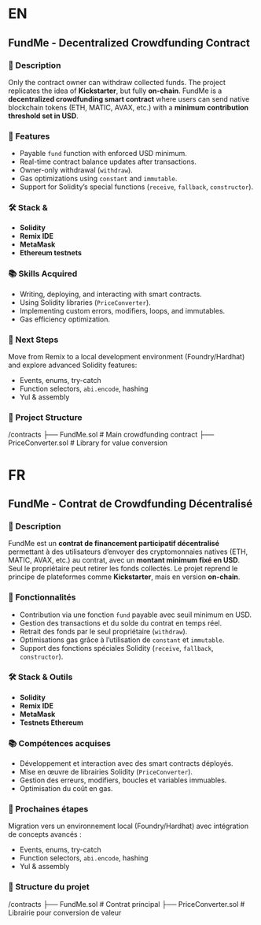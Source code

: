 # EN

## FundMe - Decentralized Crowdfunding Contract

### 🚀 Description
Only the contract owner can withdraw collected funds. The project replicates the idea of **Kickstarter**, but fully **on-chain**.
FundMe is a **decentralized crowdfunding smart contract** where users can send native blockchain tokens (ETH, MATIC, AVAX, etc.) with a **minimum contribution threshold set in USD**.  

### 🔑 Features
- Payable `fund` function with enforced USD minimum.
- Real-time contract balance updates after transactions.
- Owner-only withdrawal (`withdraw`).
- Gas optimizations using `constant` and `immutable`.
- Support for Solidity’s special functions (`receive`, `fallback`, `constructor`).

### 🛠️ Stack & 
- **Solidity**
- **Remix IDE**
- **MetaMask**
- **Ethereum testnets**

### 📚 Skills Acquired
- Writing, deploying, and interacting with smart contracts.
- Using Solidity libraries (`PriceConverter`).
- Implementing custom errors, modifiers, loops, and immutables.
- Gas efficiency optimization.

### 📌 Next Steps
Move from Remix to a local development environment (Foundry/Hardhat) and explore advanced Solidity features:  
- Events, enums, try-catch
- Function selectors, `abi.encode`, hashing
- Yul & assembly

### 📂 Project Structure
/contracts
├── FundMe.sol # Main crowdfunding contract
├── PriceConverter.sol # Library for value conversion


# FR

## FundMe - Contrat de Crowdfunding Décentralisé

### 🚀 Description
FundMe est un **contrat de financement participatif décentralisé** permettant à des utilisateurs d’envoyer des cryptomonnaies natives (ETH, MATIC, AVAX, etc.) au contrat, avec un **montant minimum fixé en USD**.  
Seul le propriétaire peut retirer les fonds collectés. Le projet reprend le principe de plateformes comme **Kickstarter**, mais en version **on-chain**.

### 🔑 Fonctionnalités
- Contribution via une fonction `fund` payable avec seuil minimum en USD.
- Gestion des transactions et du solde du contrat en temps réel.
- Retrait des fonds par le seul propriétaire (`withdraw`).
- Optimisations gas grâce à l’utilisation de `constant` et `immutable`.
- Support des fonctions spéciales Solidity (`receive`, `fallback`, `constructor`).

### 🛠️ Stack & Outils
- **Solidity**
- **Remix IDE**
- **MetaMask**
- **Testnets Ethereum**

### 📚 Compétences acquises
- Développement et interaction avec des smart contracts déployés.
- Mise en œuvre de librairies Solidity (`PriceConverter`).
- Gestion des erreurs, modifiers, boucles et variables immuables.
- Optimisation du coût en gas.

### 📌 Prochaines étapes
Migration vers un environnement local (Foundry/Hardhat) avec intégration de concepts avancés :
- Events, enums, try-catch
- Function selectors, `abi.encode`, hashing
- Yul & assembly

### 📂 Structure du projet
/contracts
├── FundMe.sol # Contrat principal
├── PriceConverter.sol # Librairie pour conversion de valeur